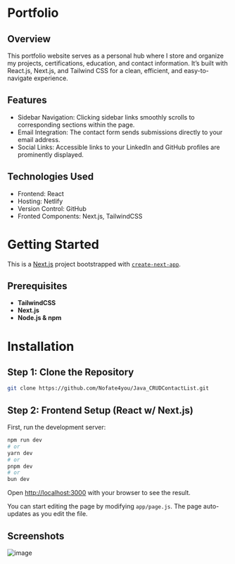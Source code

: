 # Portfolio

## Overview
This portfolio website serves as a personal hub where I store and organize my projects, certifications, education, and contact information. It’s built with React.js, Next.js, and Tailwind CSS for a clean, efficient, and easy-to-navigate experience.

## Features
- Sidebar Navigation: Clicking sidebar links smoothly scrolls to corresponding sections within the page.
- Email Integration: The contact form sends submissions directly to your email address.
- Social Links: Accessible links to your LinkedIn and GitHub profiles are prominently displayed.

## Technologies Used
- Frontend: React
- Hosting: Netlify
- Version Control: GitHub
- Fronted Components: Next.js, TailwindCSS


# Getting Started
This is a [Next.js](https://nextjs.org/) project bootstrapped with [`create-next-app`](https://github.com/vercel/next.js/tree/canary/packages/create-next-app).
## Prerequisites
- **TailwindCSS**
- **Next.js**
- **Node.js & npm**


# Installation
## Step 1: Clone the Repository
```bash
git clone https://github.com/Nofate4you/Java_CRUDContactList.git
```

## Step 2: Frontend Setup (React w/ Next.js)
First, run the development server:

```bash
npm run dev
# or
yarn dev
# or
pnpm dev
# or
bun dev
```
Open [http://localhost:3000](http://localhost:3000) with your browser to see the result.

You can start editing the page by modifying `app/page.js`. The page auto-updates as you edit the file.

## Screenshots 
![image](https://github.com/user-attachments/assets/5b67af0f-1932-4b65-817f-3075a45aa881)



